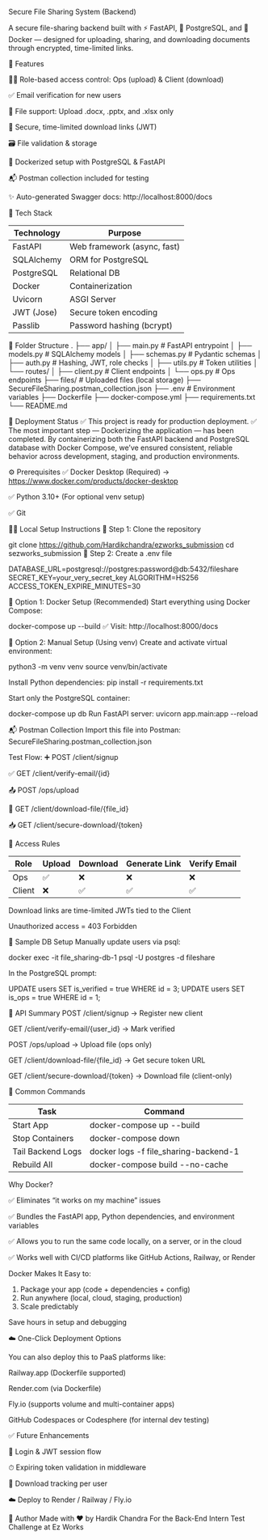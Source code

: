 Secure File Sharing System (Backend)

A secure file-sharing backend built with ⚡ FastAPI, 🐘 PostgreSQL, and 🐳 Docker — designed for uploading, sharing, and downloading documents through encrypted, time-limited links.


🚀 Features

🧑‍💼 Role-based access control: Ops (upload) & Client (download)

✅ Email verification for new users

📄 File support: Upload .docx, .pptx, and .xlsx only

🔐 Secure, time-limited download links (JWT)

🗃️ File validation & storage

🐳 Dockerized setup with PostgreSQL & FastAPI

📬 Postman collection included for testing

✨ Auto-generated Swagger docs: http://localhost:8000/docs


🧰 Tech Stack

| Technology | Purpose                     |
| ---------- | --------------------------- |
| FastAPI    | Web framework (async, fast) |
| SQLAlchemy | ORM for PostgreSQL          |
| PostgreSQL | Relational DB               |
| Docker     | Containerization            |
| Uvicorn    | ASGI Server                 |
| JWT (Jose) | Secure token encoding       |
| Passlib    | Password hashing (bcrypt)   |



📁 Folder Structure
.
├── app/
│   ├── main.py                  # FastAPI entrypoint
│   ├── models.py                # SQLAlchemy models
│   ├── schemas.py               # Pydantic schemas
│   ├── auth.py                  # Hashing, JWT, role checks
│   ├── utils.py                 # Token utilities
│   └── routes/
│       ├── client.py            # Client endpoints
│       └── ops.py               # Ops endpoints
├── files/                       # Uploaded files (local storage)
├── SecureFileSharing.postman_collection.json
├── .env                         # Environment variables
├── Dockerfile
├── docker-compose.yml
├── requirements.txt
└── README.md



🏁 Deployment Status
✅ This project is ready for production deployment.
✅ The most important step — Dockerizing the application — has been completed.
By containerizing both the FastAPI backend and PostgreSQL database with Docker Compose, we’ve ensured consistent, reliable behavior across development, staging, and production environments.



⚙️ Prerequisites
✅ Docker Desktop (Required) → https://www.docker.com/products/docker-desktop

✅ Python 3.10+ (For optional venv setup)

✅ Git




🧑‍💻 Local Setup Instructions
🚨 Step 1: Clone the repository

git clone https://github.com/Hardikchandra/ezworks_submission
cd sezworks_submission
📝 Step 2: Create a .env file

DATABASE_URL=postgresql://postgres:password@db:5432/fileshare
SECRET_KEY=your_very_secret_key
ALGORITHM=HS256
ACCESS_TOKEN_EXPIRE_MINUTES=30



🐳 Option 1: Docker Setup (Recommended)
Start everything using Docker Compose:

docker-compose up --build
✅ Visit: http://localhost:8000/docs

🐍 Option 2: Manual Setup (Using venv)
Create and activate virtual environment:

python3 -m venv venv
source venv/bin/activate

Install Python dependencies:
pip install -r requirements.txt

Start only the PostgreSQL container:

docker-compose up db
Run FastAPI server:
uvicorn app.main:app --reload


📬 Postman Collection
Import this file into Postman:
SecureFileSharing.postman_collection.json

Test Flow:
➕ POST /client/signup

✅ GET /client/verify-email/{id}

📤 POST /ops/upload

🔗 GET /client/download-file/{file_id}

📥 GET /client/secure-download/{token}


🔐 Access Rules

| Role   | Upload | Download | Generate Link | Verify Email |
| ------ | ------ | -------- | ------------- | ------------ |
| Ops    | ✅     | ❌        | ❌            | ❌           |
| Client | ❌     | ✅        | ✅            | ✅           |


Download links are time-limited JWTs tied to the Client

Unauthorized access = 403 Forbidden

🧪 Sample DB Setup
Manually update users via psql:

docker exec -it file_sharing-db-1 psql -U postgres -d fileshare

In the PostgreSQL prompt:

UPDATE users SET is_verified = true WHERE id = 3;
UPDATE users SET is_ops = true WHERE id = 1;

📂 API Summary
POST /client/signup → Register new client

GET /client/verify-email/{user_id} → Mark verified

POST /ops/upload → Upload file (ops only)

GET /client/download-file/{file_id} → Get secure token URL

GET /client/secure-download/{token} → Download file (client-only)



🧪 Common Commands

| Task              | Command                                |
| ----------------- | -------------------------------------- |
| Start App         | docker-compose up --build              |
| Stop Containers   | docker-compose down                    |
| Tail Backend Logs | docker logs -f file\_sharing-backend-1 |
| Rebuild All       | docker-compose build --no-cache        |


Why Docker?

✅ Eliminates “it works on my machine” issues

✅ Bundles the FastAPI app, Python dependencies, and environment variables

✅ Allows you to run the same code locally, on a server, or in the cloud

✅ Works well with CI/CD platforms like GitHub Actions, Railway, or Render

Docker Makes It Easy to:
1. Package your app (code + dependencies + config)
2. Run anywhere (local, cloud, staging, production)
3. Scale predictably

Save hours in setup and debugging



☁️ One-Click Deployment Options

You can also deploy this to PaaS platforms like:

Railway.app (Dockerfile supported)

Render.com (via Dockerfile)

Fly.io (supports volume and multi-container apps)

GitHub Codespaces or Codesphere (for internal dev testing)


✅ Future Enhancements

🔐 Login & JWT session flow

⏱ Expiring token validation in middleware

🧾 Download tracking per user

☁️ Deploy to Render / Railway / Fly.io

👋 Author
Made with ❤️ by Hardik Chandra
For the Back-End Intern Test Challenge at Ez Works
